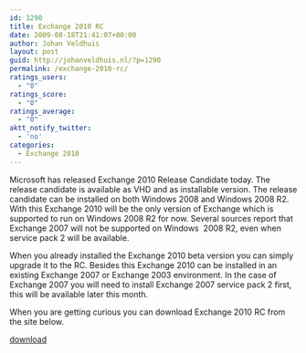 ```yaml
---
id: 1290
title: Exchange 2010 RC
date: 2009-08-18T21:41:07+00:00
author: Johan Veldhuis
layout: post
guid: http://johanveldhuis.nl/?p=1290
permalink: /exchange-2010-rc/
ratings_users:
  - "0"
ratings_score:
  - "0"
ratings_average:
  - "0"
aktt_notify_twitter:
  - 'no'
categories:
  - Exchange 2010
---
```

Microsoft has released Exchange 2010 Release Candidate today. The release candidate is available as VHD and as installable version. The release candidate can be installed on both Windows 2008 and Windows 2008 R2. With this Exchange 2010 will be the only version of Exchange which is supported to run on Windows 2008 R2 for now. Several sources report that Exchange 2007 will not be supported on Windows  2008 R2, even when service pack 2 will be available.

When you already installed the Exchange 2010 beta version you can simply upgrade it to the RC. Besides this Exchange 2010 can be installed in an existing Exchange 2007 or Exchange 2003 environment. In the case of Exchange 2007 you will need to install Exchange 2007 service pack 2 first, this will be available later this month.

When you are getting curious you can download Exchange 2010 RC from the site below.

<a href="http://technet.microsoft.com/en-gb/evalcenter/dd185495.aspx" target="_blank">download</a>